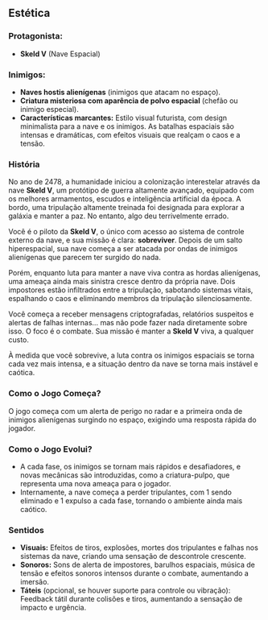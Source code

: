 ## Estética

### Protagonista:
- **Skeld V** (Nave Espacial)

### Inimigos:
- **Naves hostis alienígenas** (inimigos que atacam no espaço).
- **Criatura misteriosa com aparência de polvo espacial** (chefão ou inimigo especial).
- **Características marcantes:** Estilo visual futurista, com design minimalista para a nave e os inimigos. As batalhas espaciais são intensas e dramáticas, com efeitos visuais que realçam o caos e a tensão.

### História

No ano de 2478, a humanidade iniciou a colonização interestelar através da nave **Skeld V**, um protótipo de guerra altamente avançado, equipado com os melhores armamentos, escudos e inteligência artificial da época. A bordo, uma tripulação altamente treinada foi designada para explorar a galáxia e manter a paz. No entanto, algo deu terrivelmente errado.

Você é o piloto da **Skeld V**, o único com acesso ao sistema de controle externo da nave, e sua missão é clara: **sobreviver**. Depois de um salto hiperespacial, sua nave começa a ser atacada por ondas de inimigos alienígenas que parecem ter surgido do nada.

Porém, enquanto luta para manter a nave viva contra as hordas alienígenas, uma ameaça ainda mais sinistra cresce dentro da própria nave. Dois impostores estão infiltrados entre a tripulação, sabotando sistemas vitais, espalhando o caos e eliminando membros da tripulação silenciosamente.

Você começa a receber mensagens criptografadas, relatórios suspeitos e alertas de falhas internas… mas não pode fazer nada diretamente sobre isso. O foco é o combate. Sua missão é manter a **Skeld V** viva, a qualquer custo.

À medida que você sobrevive, a luta contra os inimigos espaciais se torna cada vez mais intensa, e a situação dentro da nave se torna mais instável e caótica.

### Como o Jogo Começa?

O jogo começa com um alerta de perigo no radar e a primeira onda de inimigos alienígenas surgindo no espaço, exigindo uma resposta rápida do jogador.

### Como o Jogo Evolui?

- A cada fase, os inimigos se tornam mais rápidos e desafiadores, e novas mecânicas são introduzidas, como a criatura-pulpo, que representa uma nova ameaça para o jogador.
- Internamente, a nave começa a perder tripulantes, com 1 sendo eliminado e 1 expulso a cada fase, tornando o ambiente ainda mais caótico.

### Sentidos

- **Visuais:** Efeitos de tiros, explosões, mortes dos tripulantes e falhas nos sistemas da nave, criando uma sensação de descontrole crescente.
- **Sonoros:** Sons de alerta de impostores, barulhos espaciais, música de tensão e efeitos sonoros intensos durante o combate, aumentando a imersão.
- **Táteis** (opcional, se houver suporte para controle ou vibração): Feedback tátil durante colisões e tiros, aumentando a sensação de impacto e urgência.
